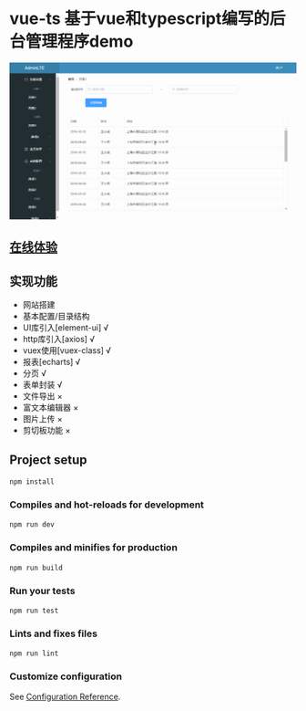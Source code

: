 # vue-ts 基于vue和typescript编写的后台管理程序demo

![截图](./intro.gif)

## [在线体验](http://deltafx35c.com/)

## 实现功能

- 网站搭建 
- 基本配置/目录结构
- UI库引入[element-ui] &radic;  
- http库引入[axios] &radic; 
- vuex使用[vuex-class] &radic; 
- 报表[echarts] &radic; 
- 分页 &radic; 
- 表单封装 &radic; 
- 文件导出 &times;  
- 富文本编辑器 &times;  
- 图片上传 &times;  
- 剪切板功能 &times;  


## Project setup
```
npm install
```

### Compiles and hot-reloads for development
```
npm run dev
```

### Compiles and minifies for production
```
npm run build
```

### Run your tests
```
npm run test
```

### Lints and fixes files
```
npm run lint
```

### Customize configuration
See [Configuration Reference](https://cli.vuejs.org/config/).

